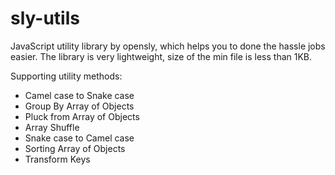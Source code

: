 # sly-utils

JavaScript utility library by opensly, which helps you to done the hassle jobs easier. The library is very lightweight, size of the min file is less than 1KB.

Supporting utility methods:
- Camel case to Snake case
- Group By Array of Objects
- Pluck from Array of Objects
- Array Shuffle
- Snake case to Camel case
- Sorting Array of Objects
- Transform Keys


